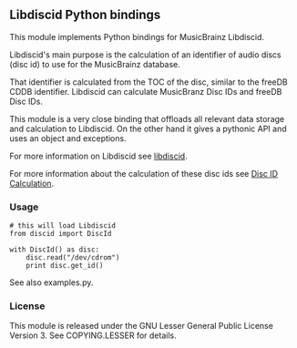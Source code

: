 ## Libdiscid Python bindings

This module implements Python bindings for MusicBrainz Libdiscid.

Libdiscid's main purpose is the calculation of an
identifier of audio discs (disc id)
to use for the MusicBrainz database.

That identifier is calculated from the TOC of the disc,
similar to the freeDB CDDB identifier.
Libdiscid can calculate MusicBranz Disc IDs and 
freeDB Disc IDs.

This module is a very close binding that offloads
all relevant data storage and calculation to Libdiscid.
On the other hand it gives a pythonic API
and uses an object and exceptions.

For more information on Libdiscid see
[libdiscid](http://musicbrainz.org/doc/libdiscid).

For more information about the calculation of these disc ids see
[Disc ID Calculation](http://musicbrainz.org/doc/Disc_ID_Calculation).


### Usage

    # this will load Libdiscid
    from discid import DiscId

    with DiscId() as disc:
        disc.read("/dev/cdrom")
        print disc.get_id()

See also examples.py.

### License

This module is released under the GNU Lesser General Public License Version 3.
See COPYING.LESSER for details.
